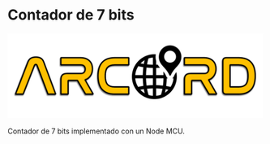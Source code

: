 # Contador de 7 bits

![alt text](https://github.com/ReginaThePumpkin/ARCORD_VB6/blob/master/ARCORD/ICONOS/ARCORD%20ICON1.png)

Contador de 7 bits implementado con un Node MCU. 
